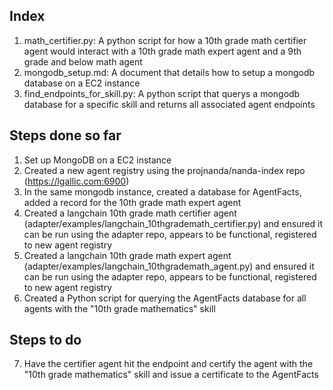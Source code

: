 ## Index

1. math_certifier.py: A python script for how a 10th grade math certifier agent would interact with a 10th grade math expert agent and a 9th grade and below math agent
2. mongodb_setup.md: A document that details how to setup a mongodb database on a EC2 instance
3. find_endpoints_for_skill.py: A python script that querys a mongodb database for a specific skill and returns all associated agent endpoints

## Steps done so far

1. Set up MongoDB on a EC2 instance
2. Created a new agent registry using the projnanda/nanda-index repo (https://lgallic.com:6900) 
3. In the same mongodb instance, created a database for AgentFacts, added a record for the 10th grade math expert agent
4. Created a langchain 10th grade math certifier agent (adapter/examples/langchain_10thgrademath_certifier.py) and ensured it can be run using the adapter repo, appears to be functional, registered to new agent registry
5. Created a langchain 10th grade math expert agent (adapter/examples/langchain_10thgrademath_agent.py) and ensured it can be run using the adapter repo, appears to be functional, registered to new agent registry
6. Created a Python script for querying the AgentFacts database for all agents with the "10th grade mathematics" skill

## Steps to do

7. Have the certifier agent hit the endpoint and certify the agent with the "10th grade mathematics" skill and issue a certificate to the AgentFacts
